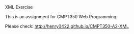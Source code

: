 XML Exercise

This is an assignment for CMPT350 Web Programming

Please check: http://henry0422.github.io/CMPT350-A2-XML

